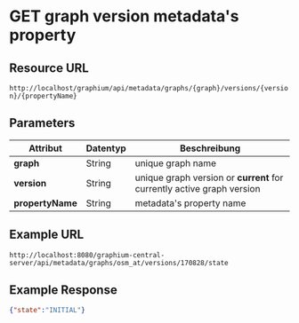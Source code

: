 # GET graph version metadata's property

## Resource URL

`http://localhost/graphium/api/metadata/graphs/{graph}/versions/{version}/{propertyName}`

## Parameters

| **Attribut**     | **Datentyp** | **Beschreibung**                         |
| ---------------- | ------------ | ---------------------------------------- |
| **graph**        | String       | unique graph name                        |
| **version**      | String       | unique graph version or **current** for currently active graph version |
| **propertyName** | String       | metadata's property name                 |

## Example URL

`http://localhost:8080/graphium-central-server/api/metadata/graphs/osm_at/versions/170828/state`

## Example Response

```json
{"state":"INITIAL"}
```

